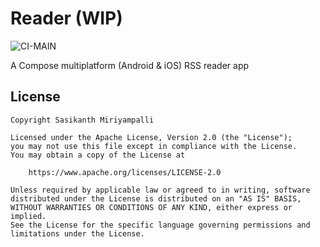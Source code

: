 # Reader (WIP)

![CI-MAIN](https://github.com/msasikanth/reader/actions/workflows/ci_checks.yml/badge.svg?branch=main)

A Compose multiplatform (Android & iOS) RSS reader app

## License

```
Copyright Sasikanth Miriyampalli

Licensed under the Apache License, Version 2.0 (the "License");
you may not use this file except in compliance with the License.
You may obtain a copy of the License at

    https://www.apache.org/licenses/LICENSE-2.0

Unless required by applicable law or agreed to in writing, software
distributed under the License is distributed on an "AS IS" BASIS,
WITHOUT WARRANTIES OR CONDITIONS OF ANY KIND, either express or implied.
See the License for the specific language governing permissions and
limitations under the License.
```
